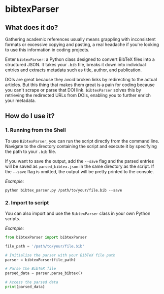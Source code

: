 # bibtexParser

## What does it do?
Gathering academic references usually means grappling with inconsistent formats or excessive copying and pasting, a real headache if you're looking to use this information in coding projects. 

Enter `bibtexParser`: a Python class designed to convert BibTeX files into a structured JSON. It takes your `.bib` file, breaks it down into individual entries and extracts metadata such as title, author, and publication. 

DOIs are great because they avoid broken links by redirecting to the actual articles. But this thing that makes them great is a pain for coding because you can't scrape or parse that DOI link. `bibtexParser` solves this by retrieving the redirected URLs from DOIs, enabling you to further enrich your metadata.

## How do I use it?

### 1. Running from the Shell
To use `BibtexParser`, you can run the script directly from the command line. Navigate to the directory containing the script and execute it by specifying the path to your `.bib` file. 

If you want to save the output, add the `--save` flag and the parsed entries will be saved as `parsed_bibtex.json` in the same directory as the script. If the `--save` flag is omitted, the output will be pretty printed to the console.

*Example:*
```shell
python bibtex_parser.py /path/to/your/file.bib --save
```

### 2. Import to script
You can also import and use the `BibtexParser` class in your own Python scripts.

*Example:*
```python
from bibtexParser import bibtexParser

file_path = '/path/to/your/file.bib'

# Initialize the parser with your BibTeX file path
parser = bibtexParser(file_path)

# Parse the BibTeX file
parsed_data = parser.parse_bibtex()

# Access the parsed data
print(parsed_data)
```
